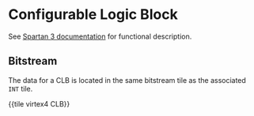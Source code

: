 # Configurable Logic Block

See [Spartan 3 documentation](../spartan3/clb.md) for functional description.


## Bitstream

The data for a CLB is located in the same bitstream tile as the associated `INT` tile.

{{tile virtex4 CLB}}
